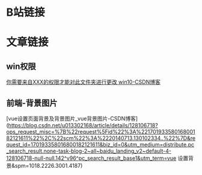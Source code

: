 # B站链接





# 文章链接



## win权限

[你需要来自XXX的权限才能对此文件夹进行更改 win10-CSDN博客](https://blog.csdn.net/lanluyug/article/details/76559748)



## 前端-背景图片

[vue设置页面背景及背景图片_vue背景图片-CSDN博客](https://blog.csdn.net/u013302168/article/details/128106718?ops_request_misc=%7B%22request%5Fid%22%3A%22170193358016800182121611%22%2C%22scm%22%3A%2220140713.130102334..%22%7D&request_id=170193358016800182121611&biz_id=0&utm_medium=distribute.pc_search_result.none-task-blog-2~all~baidu_landing_v2~default-4-128106718-null-null.142^v96^pc_search_result_base1&utm_term=vue 设置背景&spm=1018.2226.3001.4187)